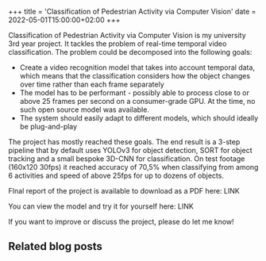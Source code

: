 +++
title = 'Classification of Pedestrian Activity via Computer Vision'
date = 2022-05-01T15:00:00+02:00
+++

Classification of Pedestrian Activity via Computer Vision is my university 3rd year project. It tackles the problem of real-time temporal video classification. The problem could be decomposed into the following goals:
* Create a video recognition model that takes into account temporal data, which means that the classification considers how the object changes over time rather than each frame separately
* The model has to be performant - possibly able to process close to or above 25 frames per second on a consumer-grade GPU. At the time, no such open source model was available.
* The system should easily adapt to different models, which should ideally be plug-and-play

The project has mostly reached these goals. The end result is a 3-step pipeline that by default uses YOLOv3 for object detection, SORT for object tracking and a small bespoke 3D-CNN for classification. On test footage (160x120 30fps) it reached accuracy of 70,5% when classifying from among 6 activities and speed of above 25fps for up to dozens of objects.

FInal report of the project is available to download as a PDF here: LINK

You can view the model and try it for yourself here: LINK

If you want to improve or discuss the project, please do let me know!

## Related blog posts

